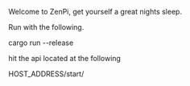 Welcome to ZenPi, get yourself a great nights sleep. 

Run with the following.

cargo run --release 

hit the api located at the following 

HOST_ADDRESS/start/
